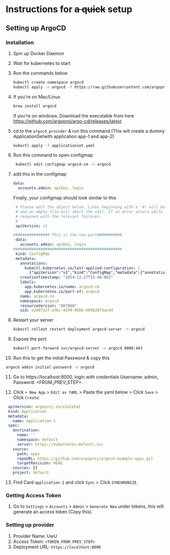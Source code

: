 # Instructions for ~~a quick~~ setup

## Setting up ArgoCD

### Installation

1. Spin up Docker Daemon
2. Wait for kubernetes to start
3. Run the commands below
    ```bash
   kubectl create namespace argocd
   kubectl apply -n argocd -f https://raw.githubusercontent.com/argoproj/argo-cd/stable/manifests/install.yaml
   ```
4. If you're on Mac/Linux
    ```bash
    brew install argocd
    ```
   If you're on windows:
   Download the executable from here https://github.com/argoproj/argo-cd/releases/latest

5. cd to the `argocd_provider` & run this command (This will create a dummy ApplicationSetwith application app-1 and app-2)
    ```bash
   kubectl apply -f applicationset.yaml 
   ```
6. Run this command to open configmap
   ```bash
    kubectl edit configmap argocd-cm -n argocd
   ```
7. add this in the configmap
    ```yaml
    data:
      accounts.admin: apiKey, login
    ```
   Finally, your configmap should look similar to this
   ```yaml
    # Please edit the object below. Lines beginning with a '#' will be ignored,
    # and an empty file will abort the edit. If an error occurs while saving this file will be
    # reopened with the relevant failures.
    #
    apiVersion: v1
   
   ################ This is the new part###########
    data:
      accounts.admin: apiKey, login
   ################################################
    kind: ConfigMap
    metadata:
      annotations:
        kubectl.kubernetes.io/last-applied-configuration: |
          {"apiVersion":"v1","kind":"ConfigMap","metadata":{"annotations":{},"labels":{"app.kubernetes.io/name":"argocd-cm","app.kubernetes.io/part-of":"argocd"},"name":"argocd-cm","namespace":"argocd"}}
      creationTimestamp: "2024-12-27T15:40:06Z"
      labels:
        app.kubernetes.io/name: argocd-cm
        app.kubernetes.io/part-of: argocd
      name: argocd-cm
      namespace: argocd
      resourceVersion: "807860"
      uid: e2d8722f-e3bc-4299-9bb6-669b2873acdd
   ```

8. Restart your server
    ``` bash
   kubectl rollout restart deployment argocd-server -n argocd
   ```
   
9. Expose the port 
   ```bash
   kubectl port-forward svc/argocd-server -n argocd 8000:443 
   ```
   
10. Run this to get the initial Password & copy this
   ```bash
   argocd admin initial-password -n argocd 
   ```
11. Go to https://localhost:8000, login with credentials Username: admin, Password: <FROM_PREV_STEP>. 

12. Click `+ New App` > `Edit as YAML` > Paste the yaml below > Click `Save` > Click `Create`:
   ```yaml
    apiVersion: argoproj.io/v1alpha1
    kind: Application
    metadata:
      name: application-1
    spec:
      destination:
        name: ''
        namespace: default
        server: https://kubernetes.default.svc
      source:
        path: apps
        repoURL: https://github.com/argoproj/argocd-example-apps.git
        targetRevision: HEAD
      sources: []
      project: default
   ```

13. Find Card `application-1` and click `Sync` > Click `SYNCHRONIZE`.

### Getting Access Token

1. Go to `Settings` > `Accounts` > `Admin` > `Generate New` under tokens, this will generate an access token (Copy this).

### Setting up provider
1. Provider Name: UwU
2. Access Token: `<TOKEN_FROM_PREV_STEP>`
3. Deployment URL: `https://localhost:8000`